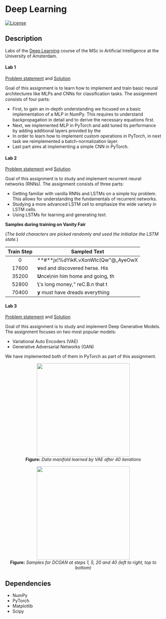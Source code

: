 # Deep Learning
[![License](http://img.shields.io/:license-mit-blue.svg)](LICENSE)

## Description

Labs of the [Deep Learning](http://studiegids.uva.nl/xmlpages/page/2018-2019/zoek-vak/vak/63164) course of the MSc in Artificial Intelligence at the University of Amsterdam.

#### Lab 1

[Problem statement](https://github.com/askliar/deep_learning/blob/master/assignment_1/assignment_1.pdf) and [Solution](https://github.com/askliar/deep_learning/blob/master/assignment_1/Skliar_11636785_hw1.pdf)

Goal of this assignment is to learn how to implement and train basic neural architectures like MLPs and CNNs for classiﬁcation tasks. The assignment consists of four parts:

- First, to gain an in-depth understanding we focused on a basic implementation of a MLP in NumPy. This requires to understand backpropagation in detail and to derive the necessary equations ﬁrst.
- Next, we implemented MLP in PyTorch and add tuned its performance by adding additional layers provided by the 
- In order to learn how to implement custom operations in PyTorch, in next task we reimplemented a batch-normalization layer.
- Last part aims at implementing a simple CNN in PyTorch.

#### Lab 2

[Problem statement](https://github.com/askliar/deep_learning/blob/master/assignment_2/assignment_2.pdf) and [Solution](https://github.com/askliar/deep_learning/blob/master/assignment_2/Skliar_11636785_hw2.pdf)

Goal of this assignment is to study and implement recurrent neural networks (RNNs).
The assignment consists of three parts:

- Getting familiar with vanilla RNNs and LSTMs on a simple toy problem. This allows for understanding the fundamentals of recurrent networks. 
- Studying a more advanced LSTM cell to emphasize the wide variety in LSTM cells. 
- Using LSTMs for learning and generating text. 

**Samples during training on Vanity Fair**

(*The bold characters are picked randomly and used the initialize the LSTM state.*)

|Train Step | Sampled Text |
|:-------------------------:|-------------------------|
|0 | **#**jx!\%dYikK.vXonWIc(Qw"@\_AyeOwX|
|17600 | **v**ed and discovered herse. His|
|35200 | **U**nce\nin him home and going, th |
|52800 | **\\**'s long money," reC.B.n that t |
|70400 | **y** must have dreads everything|

#### Lab 3

[Problem statement](https://github.com/askliar/deep_learning/blob/master/assignment_3/assignment_3.pdf) and [Solution](https://github.com/askliar/deep_learning/blob/master/assignment_2/Skliar_11636785_hw3.pdf)

Goal of this assignment is to study and implement Deep Generative Models. The assignment focuses on two most popular models:

- Variational Auto Encoders (VAE)
- Generative Adversarial Networks (GAN)

We have implemented both of them in PyTorch as part of this assignment. 

<p align="center">
  <img src="https://cdn.pbrd.co/images/HVbgXvj.png" width="300" /><br />
  <b>Figure:</b><i> Data manifold learned by VAE after 40 iterations</i>
</p>

<p align="center">
  <img src="https://cdn.pbrd.co/images/HVbhkKF.png" width="300" /><br />
  <b>Figure:</b><i> Samples for DCGAN at steps 1, 5, 20 and 40 (left to right, top to bottom)</i>
</p>

## Dependencies

- NumPy
- PyTorch
- Matplotlib
- Scipy
